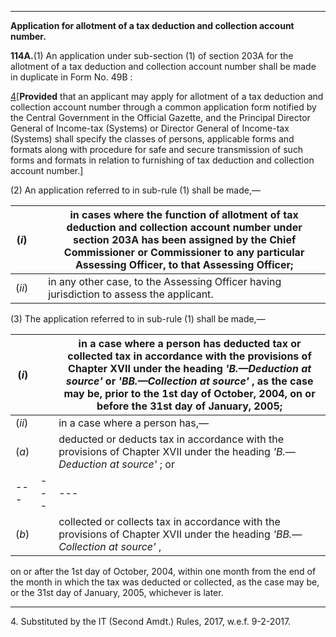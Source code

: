 ****

**Application for allotment of a tax deduction and collection account number.**

**114A.**(1) An application under sub-section (1) of section 203A for the allotment of a tax deduction and collection account number shall be made in duplicate in Form No. 49B :

[4](javascript:ShowFootnote\('fn4'\);)[**Provided** that an applicant may apply for allotment of a tax deduction and collection account number through a common application form notified by the Central Government in the Official Gazette, and the Principal Director General of Income-tax (Systems) or Director General of Income-tax (Systems) shall specify the classes of persons, applicable forms and formats along with procedure for safe and secure transmission of such forms and formats in relation to furnishing of tax deduction and collection account number.]

(2) An application referred to in sub-rule (1) shall be made,—

(_i_)|  | in cases where the function of allotment of tax deduction and collection account number under section 203A has been assigned by the Chief Commissioner or Commissioner to any particular Assessing Officer, to that Assessing Officer;  
---|---|---  
(_ii_)|  | in any other case, to the Assessing Officer having jurisdiction to assess the applicant.  
  
(3) The application referred to in sub-rule (1) shall be made,—

(_i_)|  | in a case where a person has deducted tax or collected tax in accordance with the provisions of Chapter XVII under the heading _'B.—Deduction at source'_ or _'BB.—Collection at source'_ , as the case may be, prior to the 1st day of October, 2004, on or before the 31st day of January, 2005;  
---|---|---  
(_ii_)|  | in a case where a person has,—  
(_a_)|  | deducted or deducts tax in accordance with the provisions of Chapter XVII under the heading _'B.—Deduction at source'_ ; or  
---|---|---  
(_b_)|  | collected or collects tax in accordance with the provisions of Chapter XVII under the heading _'BB.—Collection at source'_ ,  
  
on or after the 1st day of October, 2004, within one month from the end of the month in which the tax was deducted or collected, as the case may be, or the 31st day of January, 2005, whichever is later.

* * *

4\. Substituted by the IT (Second Amdt.) Rules, 2017, w.e.f. 9-2-2017.